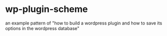 # wp-plugin-scheme
an example pattern of "how to build a wordpress plugin and how to save its options in the wordpress database"
